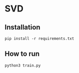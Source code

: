 # SVD

## Installation

```
pip install -r requirements.txt
```

## How to run

```
python3 train.py
```
